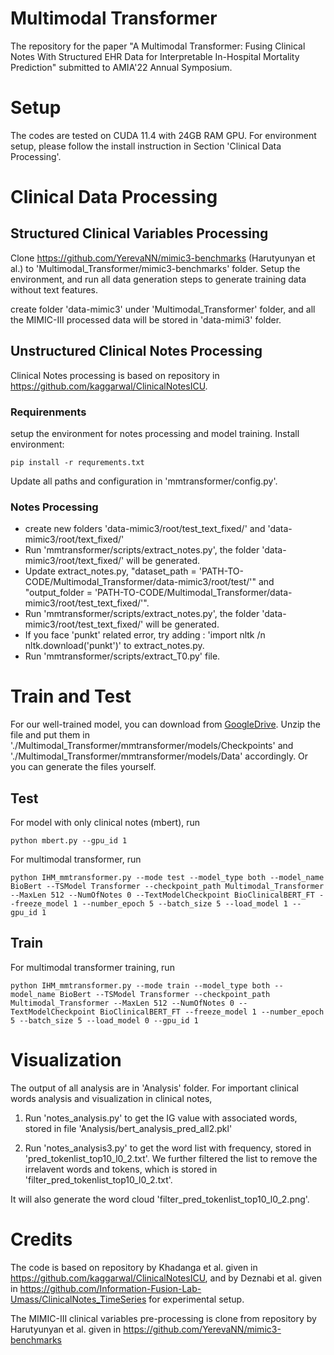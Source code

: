 # Multimodal Transformer
The repository for the paper "A Multimodal Transformer: Fusing Clinical Notes With Structured EHR Data for Interpretable In-Hospital Mortality Prediction" submitted to AMIA'22 Annual Symposium.

# Setup
The codes are tested on CUDA 11.4 with 24GB RAM GPU. For environment setup, please follow the install instruction in Section 'Clinical Data Processing'. 

# Clinical Data Processing
## Structured Clinical Variables Processing
Clone https://github.com/YerevaNN/mimic3-benchmarks (Harutyunyan et al.) to 'Multimodal_Transformer/mimic3-benchmarks' folder. Setup the environment, and run all data generation steps to generate training data without text features.

create folder 'data-mimic3' under 'Multimodal_Transformer' folder, and all the MIMIC-III processed data will be stored in 'data-mimi3' folder.

## Unstructured Clinical Notes Processing
Clinical Notes processing is based on repository in https://github.com/kaggarwal/ClinicalNotesICU. 

### Requirenments
setup the environment for notes processing and model training. Install environment:

~~~~
pip install -r requrements.txt
~~~~

Update all paths and configuration in 'mmtransformer/config.py'. 


### Notes Processing
+ create new folders 'data-mimic3/root/test_text_fixed/' and 'data-mimic3/root/text_fixed/'
+ Run 'mmtransformer/scripts/extract_notes.py', the folder 'data-mimic3/root/text_fixed/' will be generated.
+ Update extract_notes.py, "dataset_path = 'PATH-TO-CODE/Multimodal_Transformer/data-mimic3/root/test/'" and "output_folder = 'PATH-TO-CODE/Multimodal_Transformer/data-  
  mimic3/root/test_text_fixed/'".
+ Run 'mmtransformer/scripts/extract_notes.py', the folder 'data-mimic3/root/test_text_fixed/' will be generated.
+ If you face 'punkt' related error, try adding : 'import nltk /n nltk.download('punkt')' to extract_notes.py.
+ Run 'mmtransformer/scripts/extract_T0.py' file.

# Train and Test

For our well-trained model, you can download from [GoogleDrive](https://drive.google.com/file/d/1Wch0pEgQ8PeWE9p77B6rdNuo9l28CZNv/view?usp=sharing). Unzip the file and put them in './Multimodal_Transformer/mmtransformer/models/Checkpoints' and './Multimodal_Transformer/mmtransformer/models/Data' accordingly. Or you can generate the files yourself.

## Test

For model with only clinical notes (mbert), run

~~~~
python mbert.py --gpu_id 1
~~~~

For multimodal transformer, run

~~~~
python IHM_mmtransformer.py --mode test --model_type both --model_name BioBert --TSModel Transformer --checkpoint_path Multimodal_Transformer --MaxLen 512 --NumOfNotes 0 --TextModelCheckpoint BioClinicalBERT_FT --freeze_model 1 --number_epoch 5 --batch_size 5 --load_model 1 --gpu_id 1
~~~~

## Train

For multimodal transformer training, run

~~~~
python IHM_mmtransformer.py --mode train --model_type both --model_name BioBert --TSModel Transformer --checkpoint_path Multimodal_Transformer --MaxLen 512 --NumOfNotes 0 --TextModelCheckpoint BioClinicalBERT_FT --freeze_model 1 --number_epoch 5 --batch_size 5 --load_model 0 --gpu_id 1
~~~~


# Visualization
The output of all analysis are in 'Analysis' folder. For important clinical words analysis and visualization in clinical notes, 

1. Run 'notes_analysis.py' to get the IG value with associated words, stored in file 'Analysis/bert_analysis_pred_all2.pkl'

2. Run 'notes_analysis3.py' to get the word list with frequency, stored in 'pred_tokenlist_top10_l0_2.txt'. We further filtered the list to remove the irrelavent words and tokens, which is stored in 'filter_pred_tokenlist_top10_l0_2.txt'.

It will also generate the word cloud 'filter_pred_tokenlist_top10_l0_2.png'.


# Credits
The code is based on repository by Khadanga et al. given in https://github.com/kaggarwal/ClinicalNotesICU, and by Deznabi et al. given in https://github.com/Information-Fusion-Lab-Umass/ClinicalNotes_TimeSeries for experimental setup.


The MIMIC-III clinical variables pre-processing is clone from repository by Harutyunyan et al. given in https://github.com/YerevaNN/mimic3-benchmarks
